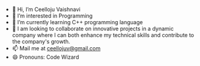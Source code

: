 - 👋 Hi, I’m Ceelloju Vaishnavi
- 👀 I’m interested in Programming
- 🌱 I’m currently learning C++ programming language
- 💞️ I am looking to collaborate on innovative projects in a dynamic company where I can both enhance my technical skills and contribute to the company's growth.
- 📫 Mail me at ceellojuv@gmail.com
- 😄 Pronouns: Code Wizard
  

<!---
CeellojuVaishnavi/CeellojuVaishnavi is a ✨ special ✨ repository because its `README.md` (this file) appears on your GitHub profile.
You can click the Preview link to take a look at your changes.
--->
